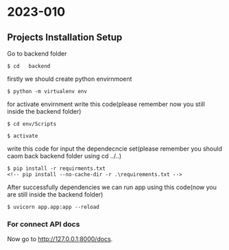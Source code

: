 # 2023-010

## Projects Installation Setup

<div class="termy">

Go to backend folder 

```console
$ cd   backend
```

firstly we should create python envirnmoent

```console
$ python -m virtualenv env
```

for activate envirnment write this code(please remember now you still inside the backend folder)

```console
$ cd env/Scripts

$ activate
```

write this code for input the dependecncie set(please remember you should caom back backend folder using cd ../..) 

```console
$ pip install -r requirments.txt
<!-- pip install --no-cache-dir -r .\requirements.txt -->
```

After successfully dependencies we can run app using this code(now you are still inside the backend folder)

```console
$ uvicorn app.app:app --reload
```

### For connect API docs

Now go to <a href="http://127.0.0.1:8000/docs" class="external-link" target="_blank">http://127.0.0.1:8000/docs</a>.

